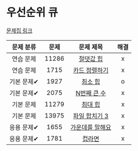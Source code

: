 # 우선순위 큐

[문제집 링크](https://www.acmicpc.net/workbook/view/9502)

| 문제 분류 | 문제 | 문제 제목 | 해결 |
| :--: | :--: | :--: | :--: |
| 연습 문제 | 11286 | [절댓값 힙](https://www.acmicpc.net/problem/11286) | x |
| 연습 문제 | 1715 | [카드 정렬하기](https://www.acmicpc.net/problem/1715) | x |
| 기본 문제✔ | 1927 | [최소 힙](https://www.acmicpc.net/problem/1927) | o |
| 기본 문제✔ | 2075 | [N번째 큰 수](https://www.acmicpc.net/problem/2075) | x |
| 기본 문제 | 11279 | [최대 힙](https://www.acmicpc.net/problem/11279) | x |
| 기본 문제 | 13975 | [파일 합치기 3](https://www.acmicpc.net/problem/13975) | x |
| 응용 문제✔ | 1655 | [가운데를 말해요](https://www.acmicpc.net/problem/1655) | x |
| 응용 문제✔ | 1781 | [컵라면](https://www.acmicpc.net/problem/1781) | x |
